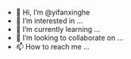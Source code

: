 - 👋 Hi, I’m @yifanxinghe
- 👀 I’m interested in ...
- 🌱 I’m currently learning ...
- 💞️ I’m looking to collaborate on ...
- 📫 How to reach me ...

<!---
yifanxinghe/yifanxinghe is a ✨ special ✨ repository because its `README.md` (this file) appears on your GitHub profile.
You can click the Preview link to take a look at your changes.
--->
